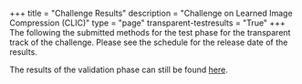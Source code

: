 +++
title = "Challenge Results"
description = "Challenge on Learned Image Compression (CLIC)"
type = "page"
transparent-testresults = "True"
+++
The following the submitted methods for the test phase for the transparent track of the challenge.
Please see the schedule for the release date of the results.

The results of the validation phase can still be found <a href="http://www.compression.cc/transparent_leaderboard/">here</a>.

